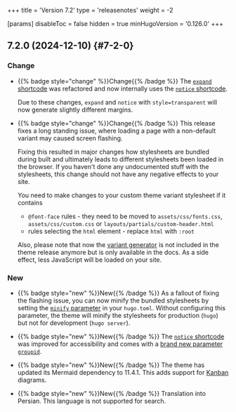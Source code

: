 +++
title = 'Version 7.2'
type = 'releasenotes'
weight = -2

[params]
  disableToc = false
  hidden = true
  minHugoVersion = '0.126.0'
+++

## 7.2.0 (2024-12-10) {#7-2-0}

### Change

- {{% badge style="change" %}}Change{{% /badge %}} The [`expand` shortcode](shortcodes/expand) was refactored and now internally uses the [`notice` shortcode](shortcodes/notice).

  Due to these changes, `expand` and `notice` with `style=transparent` will now generate slightly different margins.

- {{% badge style="change" %}}Change{{% /badge %}} This release fixes a long standing issue, where loading a page with a non-default variant may caused screen flashing.

  Fixing this resulted in major changes how stylesheets are bundled during built and ultimately leads to different stylesheets been loaded in the browser. If you haven't done any undocumented stuff with the stylesheets, this change should not have any negative effects to your site.

  You need to make changes to your custom theme variant stylesheet if it contains

  - `@font-face` rules - they need to be moved to `assets/css/fonts.css`, `assets/css/custom.css` or `layouts/partials/custom-header.html`
  - rules selecting the `html` element - replace `html` with `:root`

  Also, please note that now the [variant generator](configuration/branding/generator) is not included in the theme release anymore but is only available in the docs. As a side effect, less JavaScript will be loaded on your site.

### New

- {{% badge style="new" %}}New{{% /badge %}} As a fallout of fixing the flashing issue, you can now minify the bundled stylesheets by setting the [`minify` parameter](configuration/sitemanagement/stableoutput/#disabling-assets-minification) in your `hugo.toml`. Without configuring this parameter, the theme will minify the stylesheets for production (`hugo`) but not for development (`hugo server`).

- {{% badge style="new" %}}New{{% /badge %}} The [`notice` shortcode](shortcodes/notice) was improved for accessibility and comes with a [brand new parameter `groupid`](shortcodes/notice#expandable-content-area-with-groupid).

- {{% badge style="new" %}}New{{% /badge %}} The theme has updated its Mermaid dependency to 11.4.1. This adds support for [Kanban](shortcodes/mermaid#kanban) diagrams.

- {{% badge style="new" %}}New{{% /badge %}} Translation into Persian. This language is not supported for search.
